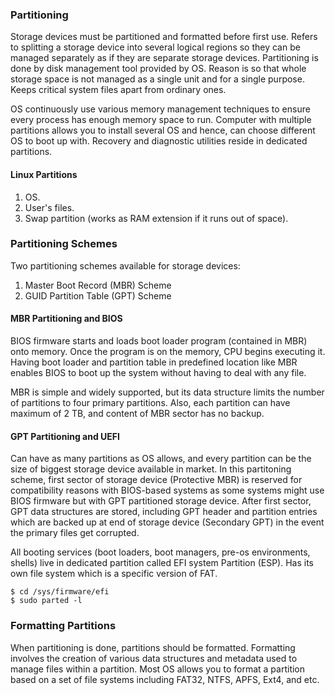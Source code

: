 ### Partitioning

Storage devices must be partitioned and formatted before first use. Refers to splitting a storage device into several logical regions so they can be managed separately as if they are separate storage devices. Partitioning is done by disk management tool provided by OS. Reason is so that whole storage space is not managed as a single unit and for a single purpose. Keeps critical system files apart from ordinary ones.

OS continuously use various memory management techniques to ensure every process has enough memory space to run. Computer with multiple partitions allows you to install several OS and hence, can choose different OS to boot up with. Recovery and diagnostic utilities reside in dedicated partitions.

#### Linux Partitions

1. OS.
2. User's files.
3. Swap partition (works as RAM extension if it runs out of space).

### Partitioning Schemes

Two partitioning schemes available for storage devices:

1. Master Boot Record (MBR) Scheme
2. GUID Partition Table (GPT) Scheme

#### MBR Partitioning and BIOS

BIOS firmware starts and loads boot loader program (contained in MBR) onto memory. Once the program is on the memory, CPU begins executing it. Having boot loader and partition table in predefined location like MBR enables BIOS to boot up the system without having to deal with any file.

MBR is simple and widely supported, but its data structure limits the number of partitions to four primary partitions. Also, each partition can have maximum of 2 TB, and content of MBR sector has no backup.

#### GPT Partitioning and UEFI

Can have as many partitions as OS allows, and every partition can be the size of biggest storage device available in market. In this partitoning scheme, first sector of storage device (Protective MBR) is reserved for compatibility reasons with BIOS-based systems as some systems might use BIOS firmware but with GPT partitioned storage device. After first sector, GPT data structures are stored, including GPT header and partition entries which are backed up at end of storage device (Secondary GPT) in the event the primary files get corrupted.

All booting services (boot loaders, boot managers, pre-os environments, shells) live in dedicated partition called EFI system Partition (ESP). Has its own file system which is a specific version of FAT.

```console
$ cd /sys/firmware/efi
$ sudo parted -l
```

### Formatting Partitions

When partitioning is done, partitions should be formatted. Formatting involves the creation of various data structures and metadata used to manage files within a partition. Most OS allows you to format a partition based on a set of file systems including FAT32, NTFS, APFS, Ext4, and etc.
